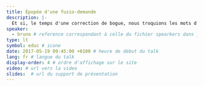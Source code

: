 ```yaml
---
title: Épopée d'une fusio-demande
description: |-
  Et si, le temps d'une correction de bogue, nous troquions les mots d'un Cyber-Shakespeare pour ceux d'un Néo-Poquelin&nbsp;? Quelles seraient les conséquences d'une chasse aux anglicismes au profit d'une francophonie jusqu'au-boutiste&nbsp;?
speaker:
  - bruno # reference correspondant à celle du fichier spearkers dans _data
type: lt
symbol: educ # icone
date: 2017-05-19 09:45:00 +0100 # heure de début du talk
lang: fr # langue du talk
display-order: 4 # ordre d'affichage sur le site
video: # url vers la video
slides:  # url du support de présentation
---
```

